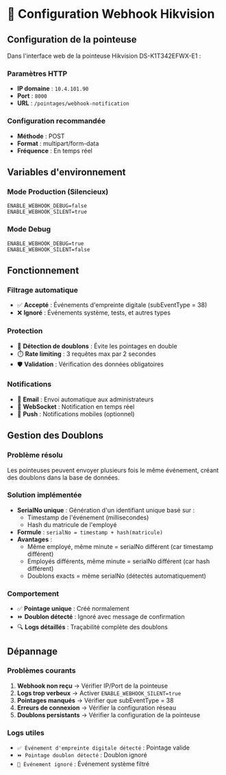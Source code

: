 # 🔔 Configuration Webhook Hikvision

## Configuration de la pointeuse

Dans l'interface web de la pointeuse Hikvision DS-K1T342EFWX-E1 :

### Paramètres HTTP
- **IP domaine** : `10.4.101.90`
- **Port** : `8000`
- **URL** : `/pointages/webhook-notification`

### Configuration recommandée
- **Méthode** : POST
- **Format** : multipart/form-data
- **Fréquence** : En temps réel

## Variables d'environnement

### Mode Production (Silencieux)
```env
ENABLE_WEBHOOK_DEBUG=false
ENABLE_WEBHOOK_SILENT=true
```

### Mode Debug
```env
ENABLE_WEBHOOK_DEBUG=true
ENABLE_WEBHOOK_SILENT=false
```

## Fonctionnement

### Filtrage automatique
- ✅ **Accepté** : Événements d'empreinte digitale (subEventType = 38)
- ❌ **Ignoré** : Événements système, tests, et autres types

### Protection
- 🔄 **Détection de doublons** : Évite les pointages en double
- ⏱️ **Rate limiting** : 3 requêtes max par 2 secondes
- 🛡️ **Validation** : Vérification des données obligatoires

### Notifications
- 📧 **Email** : Envoi automatique aux administrateurs
- 🔌 **WebSocket** : Notification en temps réel
- 📱 **Push** : Notifications mobiles (optionnel)

## Gestion des Doublons

### Problème résolu
Les pointeuses peuvent envoyer plusieurs fois le même événement, créant des doublons dans la base de données.

### Solution implémentée
- **SerialNo unique** : Génération d'un identifiant unique basé sur :
  - Timestamp de l'événement (millisecondes)
  - Hash du matricule de l'employé
- **Formule** : `serialNo = timestamp + hash(matricule)`
- **Avantages** :
  - Même employé, même minute = serialNo différent (car timestamp différent)
  - Employés différents, même minute = serialNo différent (car hash différent)
  - Doublons exacts = même serialNo (détectés automatiquement)

### Comportement
- ✅ **Pointage unique** : Créé normalement
- ⏩ **Doublon détecté** : Ignoré avec message de confirmation
- 🔍 **Logs détaillés** : Traçabilité complète des doublons

## Dépannage

### Problèmes courants
1. **Webhook non reçu** → Vérifier IP/Port de la pointeuse
2. **Logs trop verbeux** → Activer `ENABLE_WEBHOOK_SILENT=true`
3. **Pointages manqués** → Vérifier que subEventType = 38
4. **Erreurs de connexion** → Vérifier la configuration réseau
5. **Doublons persistants** → Vérifier la configuration de la pointeuse

### Logs utiles
- `✅ Événement d'empreinte digitale détecté` : Pointage valide
- `⏩ Pointage doublon détecté` : Doublon ignoré
- `🔄 Événement ignoré` : Événement système filtré
